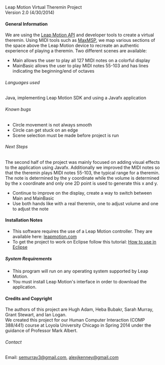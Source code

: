 Leap Motion Virtual Theremin Project  
Version 2.0 (4/30/2014)
#### General Information

We are using the [Leap Motion API](https://developer.leapmotion.com) and developer tools to create a virtual theremin.
Using MIDI tools such as [MaxMSP](http://cycling74.com/products/max/), we map various sections of the space above the 
Leap Motion device to recreate an authentic experience of playing a theremin. Two different scenes are available:
* Main allows the user to play all 127 MIDI notes on a colorful display
* MainBasic allows the user to play MIDI notes 55-103 and has lines indicating the beginning/end of octaves

###### Languages used
Java, implementing Leap Motion SDK and using a Javafx application

###### Known bugs
* Circle movement is not always smooth
* Circle can get stuck on an edge
* Scene selection must be made before project is run

###### Next Steps
The second half of the project was mainly focused on adding visual effects to the application using Javafx. Additionally we improved the MIDI notes so that the theremin plays MIDI notes 55-103, the typical range for a theremin. The note is determined by the y coordinate while the volume is determined by the x coordinate and only one 2D point is used to generate this x and y.
* Continue to improve on the display, create a way to switch between Main and MainBasic
* Use both hands like with a real theremin, one to adjust volume and one to adjust the note

#### Installation Notes

* This software requires the use of a Leap Motion controller. They are available here: [leapmotion.com](https://store.leapmotion.com/(S(m0bbeboq5cgvhzzkfozqwxfk))/Pages/LeapSolution.aspx)
* To get the project to work on Eclipse follow this tutorial: <a href="https://docs.google.com/document/d/1FQbyOAb0PIhPSyC9T-FsVGxfBntA_3y8A2522hvCTz8/edit?usp=sharing">How to use in Eclipse</a>

##### System Requirements
* This program will run on any operating system supported by Leap Motion.
* You must install Leap Motion's interface in order to download the application.

#### Credits and Copyright

The authors of this project are Hugh Adam, Heba Bubakr, Sarah Murray, Grant Stewart, and Ian Logan.  
We created this project for our Human Computer Interaction (COMP 388/441) course at Loyola University Chicago in Spring 2014 under the guidance of Professor Mark Albert.

###### Contact
Email: semurray3@gmail.com, alexjkenney@gmail.com


